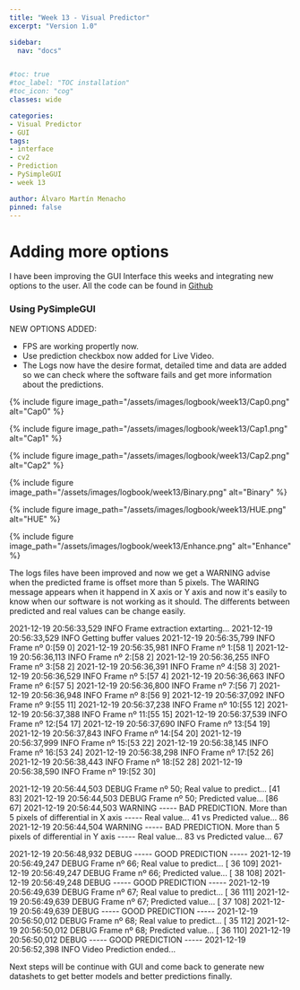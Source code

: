 ```yaml
---
title: "Week 13 - Visual Predictor"
excerpt: "Version 1.0"

sidebar:
  nav: "docs"


#toc: true
#toc_label: "TOC installation"
#toc_icon: "cog"
classes: wide

categories:
- Visual Predictor
- GUI
tags:
- interface
- cv2
- Prediction
- PySimpleGUI
- week 13

author: Álvaro Martín Menacho
pinned: false
---
```


# Adding more options

I have been improving the GUI Interface this weeks and integrating new options to the user.
All the code can be found in [Github](https://github.com/RoboticsLabURJC/2020-tfg-alvaro-martin/tree/main/Main%20Program)

### Using PySimpleGUI

NEW OPTIONS ADDED:

- FPS are working propertly now.
- Use prediction checkbox now added for Live Video.
- The Logs now have the desire format, detailed time and data are added so we can check where the software fails and get more information about the predictions.

{% include figure image_path="/assets/images/logbook/week13/Cap0.png" alt="Cap0" %}

{% include figure image_path="/assets/images/logbook/week13/Cap1.png" alt="Cap1" %}

{% include figure image_path="/assets/images/logbook/week13/Cap2.png" alt="Cap2" %}

{% include figure image_path="/assets/images/logbook/week13/Binary.png" alt="Binary" %}

{% include figure image_path="/assets/images/logbook/week13/HUE.png" alt="HUE" %}

{% include figure image_path="/assets/images/logbook/week13/Enhance.png" alt="Enhance" %}


The logs files have been improved and now we get a WARNING advise when the predicted frame is offset more than 5 pixels.
The WARING message appears when it happend in X axis or Y axis and now it's easily to know when our software is not working as it should.
The differents between predicted and real values can be change easily.


2021-12-19 20:56:33,529 INFO     Frame extraction extarting...
2021-12-19 20:56:33,529 INFO     Getting buffer values
2021-12-19 20:56:35,799 INFO     Frame nº 0:[59  0]
2021-12-19 20:56:35,981 INFO     Frame nº 1:[58  1]
2021-12-19 20:56:36,113 INFO     Frame nº 2:[58  2]
2021-12-19 20:56:36,255 INFO     Frame nº 3:[58  2]
2021-12-19 20:56:36,391 INFO     Frame nº 4:[58  3]
2021-12-19 20:56:36,529 INFO     Frame nº 5:[57  4]
2021-12-19 20:56:36,663 INFO     Frame nº 6:[57  5]
2021-12-19 20:56:36,800 INFO     Frame nº 7:[56  7]
2021-12-19 20:56:36,948 INFO     Frame nº 8:[56  9]
2021-12-19 20:56:37,092 INFO     Frame nº 9:[55 11]
2021-12-19 20:56:37,238 INFO     Frame nº 10:[55 12]
2021-12-19 20:56:37,388 INFO     Frame nº 11:[55 15]
2021-12-19 20:56:37,539 INFO     Frame nº 12:[54 17]
2021-12-19 20:56:37,690 INFO     Frame nº 13:[54 19]
2021-12-19 20:56:37,843 INFO     Frame nº 14:[54 20]
2021-12-19 20:56:37,999 INFO     Frame nº 15:[53 22]
2021-12-19 20:56:38,145 INFO     Frame nº 16:[53 24]
2021-12-19 20:56:38,298 INFO     Frame nº 17:[52 26]
2021-12-19 20:56:38,443 INFO     Frame nº 18:[52 28]
2021-12-19 20:56:38,590 INFO     Frame nº 19:[52 30]

2021-12-19 20:56:44,503 DEBUG    Frame nº 50;       Real value to predict... [41 83]
2021-12-19 20:56:44,503 DEBUG    Frame nº 50;       Predicted value... [86 67]
2021-12-19 20:56:44,503 WARNING  ----- BAD PREDICTION. More than 5 pixels of differential in X axis  ----- Real value... 41 vs Predicted value... 86
2021-12-19 20:56:44,504 WARNING  ----- BAD PREDICTION. More than 5 pixels of differential in Y axis  ----- Real value... 83 vs Predicted value... 67

2021-12-19 20:56:48,932 DEBUG    ----- GOOD PREDICTION  -----
2021-12-19 20:56:49,247 DEBUG    Frame nº 66;       Real value to predict... [ 36 109]
2021-12-19 20:56:49,247 DEBUG    Frame nº 66;       Predicted value... [ 38 108]
2021-12-19 20:56:49,248 DEBUG    ----- GOOD PREDICTION  -----
2021-12-19 20:56:49,639 DEBUG    Frame nº 67;       Real value to predict... [ 36 111]
2021-12-19 20:56:49,639 DEBUG    Frame nº 67;       Predicted value... [ 37 108]
2021-12-19 20:56:49,639 DEBUG    ----- GOOD PREDICTION  -----
2021-12-19 20:56:50,012 DEBUG    Frame nº 68;       Real value to predict... [ 35 112]
2021-12-19 20:56:50,012 DEBUG    Frame nº 68;       Predicted value... [ 36 110]
2021-12-19 20:56:50,012 DEBUG    ----- GOOD PREDICTION  -----
2021-12-19 20:56:52,398 INFO     Video Prediction ended...

Next steps will be continue with GUI and come back to generate new datashets to get better models and better predictions finally.
